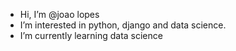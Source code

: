 - Hi, I’m @joao lopes
- I’m interested in python, django and data science.
- I’m currently learning data science




